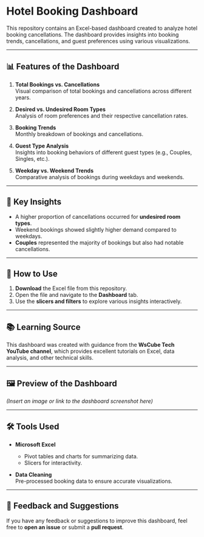 # Hotel Booking Dashboard

This repository contains an Excel-based dashboard created to analyze hotel booking cancellations. The dashboard provides insights into booking trends, cancellations, and guest preferences using various visualizations.

---

## 📊 Features of the Dashboard

1. **Total Bookings vs. Cancellations**  
   Visual comparison of total bookings and cancellations across different years.  

2. **Desired vs. Undesired Room Types**  
   Analysis of room preferences and their respective cancellation rates.  

3. **Booking Trends**  
   Monthly breakdown of bookings and cancellations.  

4. **Guest Type Analysis**  
   Insights into booking behaviors of different guest types (e.g., Couples, Singles, etc.).  

5. **Weekday vs. Weekend Trends**  
   Comparative analysis of bookings during weekdays and weekends.  

---

## 🔑 Key Insights

- A higher proportion of cancellations occurred for **undesired room types**.  
- Weekend bookings showed slightly higher demand compared to weekdays.  
- **Couples** represented the majority of bookings but also had notable cancellations.  

---

## 🎯 How to Use

1. **Download** the Excel file from this repository.  
2. Open the file and navigate to the **Dashboard** tab.  
3. Use the **slicers and filters** to explore various insights interactively.  

---

## 📚 Learning Source

This dashboard was created with guidance from the **WsCube Tech YouTube channel**, which provides excellent tutorials on Excel, data analysis, and other technical skills.

---

## 🖼️ Preview of the Dashboard

*(Insert an image or link to the dashboard screenshot here)*

---

## 🛠️ Tools Used

- **Microsoft Excel**  
  - Pivot tables and charts for summarizing data.  
  - Slicers for interactivity.  

- **Data Cleaning**  
  Pre-processed booking data to ensure accurate visualizations.  

---

## 💬 Feedback and Suggestions

If you have any feedback or suggestions to improve this dashboard, feel free to **open an issue** or submit a **pull request**.
